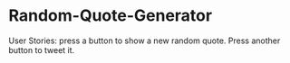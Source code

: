 # Random-Quote-Generator

User Stories: press a button to show a new random quote. Press another button to tweet it. 
